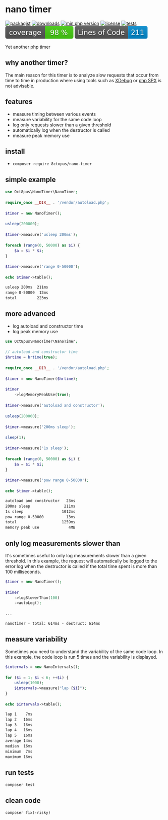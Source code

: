 # nano timer

[![packagist](http://poser.pugx.org/8ctopus/nano-timer/v)](https://packagist.org/packages/8ctopus/nano-timer)
[![downloads](http://poser.pugx.org/8ctopus/nano-timer/downloads)](https://packagist.org/packages/8ctopus/nano-timer)
[![min php version](http://poser.pugx.org/8ctopus/nano-timer/require/php)](https://packagist.org/packages/8ctopus/nano-timer)
[![license](http://poser.pugx.org/8ctopus/nano-timer/license)](https://packagist.org/packages/8ctopus/nano-timer)
[![tests](https://github.com/8ctopus/nano-timer/actions/workflows/tests.yml/badge.svg)](https://github.com/8ctopus/nano-timer/actions/workflows/tests.yml)
![code coverage badge](https://raw.githubusercontent.com/8ctopus/nano-timer/image-data/coverage.svg)
![lines of code](https://raw.githubusercontent.com/8ctopus/nano-timer/image-data/lines.svg)

Yet another php timer

## why another timer?

The main reason for this timer is to analyze slow requests that occur from time to time in production where using tools such as [XDebug](https://github.com/xdebug/xdebug) or [php SPX](https://github.com/NoiseByNorthwest/php-spx) is not advisable.

## features

- measure timing between various events
- measure variability for the same code loop
- log only requests slower than a given threshold
- automatically log when the destructor is called
- measure peak memory use

## install

- `composer require 8ctopus/nano-timer`

## simple example

```php
use Oct8pus\NanoTimer\NanoTimer;

require_once __DIR__ . '/vendor/autoload.php';

$timer = new NanoTimer();

usleep(200000);

$timer->measure('usleep 200ms');

foreach (range(0, 50000) as $i) {
    $a = $i * $i;
}

$timer->measure('range 0-50000');

echo $timer->table();
```

```txt
usleep 200ms  211ms
range 0-50000  12ms
total         223ms
```

## more advanced

- log autoload and constructor time
- log peak memory use

```php
use Oct8pus\NanoTimer\NanoTimer;

// autoload and constructor time
$hrtime = hrtime(true);

require_once __DIR__ . '/vendor/autoload.php';

$timer = new NanoTimer($hrtime);

$timer
    ->logMemoryPeakUse(true);

$timer->measure('autoload and constructor');

usleep(200000);

$timer->measure('200ms sleep');

sleep(1);

$timer->measure('1s sleep');

foreach (range(0, 50000) as $i) {
    $a = $i * $i;
}

$timer->measure('pow range 0-50000');

echo $timer->table();
```

```txt
autoload and constructor   23ms
200ms sleep               211ms
1s sleep                 1012ms
pow range 0-50000          13ms
total                    1259ms
memory peak use             4MB
```

## only log measurements slower than

It's sometimes useful to only log measurements slower than a given threshold. In this example, the request will automatically be logged to the error log when the destructor is called if the total time spent is more than 100 milliseconds.

```php
$timer = new NanoTimer();

$timer
    ->logSlowerThan(100)
    ->autoLog();

...
```
```txt
nanotimer - total: 614ms - destruct: 614ms
```

## measure variability

Sometimes you need to understand the variability of the same code loop. In this example, the code loop is run 5 times and the variability is displayed.
```php
$intervals = new NanoIntervals();

for ($i = 1; $i < 6; ++$i) {
    usleep(1000);
    $intervals->measure("lap {$i}");
}

echo $intervals->table();
```

```txt
lap 1    7ms
lap 2   16ms
lap 3   16ms
lap 4   16ms
lap 5   16ms
average 14ms
median  16ms
minimum  7ms
maximum 16ms
```

## run tests

    composer test

## clean code

    composer fix(-risky)
